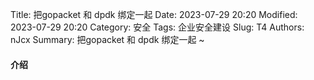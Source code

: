 Title: 把gopacket 和 dpdk 绑定一起
Date: 2023-07-29 20:20
Modified: 2023-07-29 20:20
Category: 安全
Tags: 企业安全建设
Slug: T4
Authors: nJcx
Summary: 把gopacket 和 dpdk 绑定一起 ~


#### 介绍
